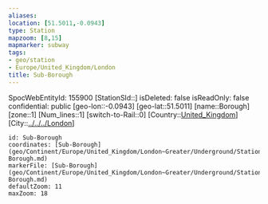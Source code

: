 ```yaml
---
aliases: 
location: [51.5011,-0.0943]
type: Station 
mapzoom: [8,15] 
mapmarker: subway 
tags:
- geo/station
- Europe/United_Kingdom/London
title: Sub-Borough
---
```

SpocWebEntityId: 155900
[StationSId::]
isDeleted: false
isReadOnly: false
confidential: public
[geo-lon::-0.0943]
[geo-lat::51.5011]
[name::Borough]
[zone::1]
[Num_lines::1]
[switch-to-Rail::0]
[Country::[United_Kingdom](geo/Continent/Europe/United_Kingdom.md)]
[City::[../../../London](../../../London)]


```leaflet
id: Sub-Borough
coordinates: [Sub-Borough](geo/Continent/Europe/United_Kingdom/London~Greater/Underground/Station/Sub-Borough.md)
markerFile: [Sub-Borough](geo/Continent/Europe/United_Kingdom/London~Greater/Underground/Station/Sub-Borough.md)
defaultZoom: 11 
maxZoom: 18
```


